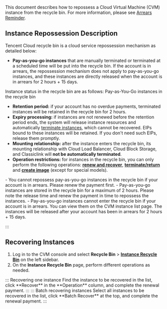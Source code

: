 This document describes how to repossess a Cloud Virtual Machine (CVM) instance from the recycle bin. For more information, please see [Arrears Reminder](https://intl.cloud.tencent.com/document/product/213/2181). 

## Instance Repossession Description
Tencent Cloud recycle bin is a cloud service repossession mechanism as detailed below:
- **Pay-as-you-go instances** that are manually terminated or terminated at a scheduled time will be put into the recycle bin. If the account is in arrears, the repossession mechanism does not apply to pay-as-you-go instances, and these instances are directly released when the account is in arrears for 2 hours + 15 days.

Instance status in the recycle bin are as follows:
Pay-as-You-Go instances in the recycle bin
 - **Retention period:** if your account has no overdue payments, terminated instances will be retained in the recycle bin for 2 hours.
 - **Expiry processing:** if instances are not renewed before the retention period ends, the system will release instance resources and automatically [terminate instances](https://intl.cloud.tencent.com/zh/document/product/213/4930), which cannot be recovered. EIPs bound to these instances will be retained. If you don't need such EIPs, release them promptly.
 - **Mounting relationship:** after the instance enters the recycle bin, its mounting relationship with Cloud Load Balancer, Cloud Block Storage, and Classiclink will **not be automatically terminated**.
 - **Operation restrictions:** for instances in the recycle bin, you can only perform the following operations: **[renew and recover](https://intl.cloud.tencent.com/document/product/213/6143)**, **[terminate/return](https://intl.cloud.tencent.com/zh/document/product/213/4930)** and **[create image](https://intl.cloud.tencent.com/document/product/213/4942)** (except for special models).



<dx-alert infotype="notice" title="">
- You cannot repossess pay-as-you-go instances in the recycle bin if your account is in arrears. Please renew the payment first.
- Pay-as-you-go instances are stored in the recycle bin for a maximum of 2 hours. Please note the release time and renew the payment in time to repossess the instances.
- Pay-as-you-go instances cannot enter the recycle bin if your account is in arrears. You can view them on the CVM instance list page. The instances will be released after your account has been in arrears for 2 hours + 15 days.
</dx-alert>

:::
</dx-tabs>

## Recovering Instances
1. Log in to the CVM console and select **Recycle Bin** > **[Instance Recycle Bin](https://console.cloud.tencent.com/cvm/recycler/cvm)** on the left sidebar.
2. On the **Instance Recycle Bin** page, perform different operations as needed.
<dx-tabs>
::: Recovering one instance
Find the instance to be recovered in the list, click **Recover** in the **Operation** column, and complete the renewal payment.
:::
::: Batch recovering instances
Select all instances to be recovered in the list, click **Batch Recover** at the top, and complete the renewal payment.
:::
</dx-tabs>

